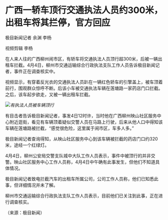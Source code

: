 # 广西一轿车顶行交通执法人员约300米，出租车将其拦停，官方回应

极目新闻记者 余渊 李杨

视频剪辑 李杨

在人来人往的广西柳州闹市区，有轿车将交通执法人员顶行超300米，后被一辆出租车拦截。4月4日，柳州市交通运输综合行政执法支队工作人员告诉极目新闻记者，事件正在调查核实中。

视频显示，有穿着反光衣的交通执法人员趴在一辆红色轿车的引擎盖上，被车顶着前行，围观群众惊呼不断。后该小车被交通执法车辆在莲塘路一家药店门口拦截。之后，该车起步欲走，又被一辆出租车拦截。

![](https://inews.gtimg.com/om_bt/OQZ6XKLO9aZ0gNJ4-510-ONXKagNtFso29zVBDjUrMbTYAA/1000)_有执法人员被车辆顶行_

有目击者告诉极目新闻记者，事发4日12时许，当时他在广西柳州映山社区服务中心附近逛街，看见有车辆顶着疑似交警人员在马路上行驶，后来从他人口中得知该车辆在莲塘路被拦截，“感觉很危险，这里属于闹市区，车多人多。”

极目新闻记者查询得知，从映山社区服务中心到该车辆被拦截的药店门口约320米，途经一个红绿灯。

4月4日，柳州公安局交警支队城中大队工作人员表示，事件中被顶行的并非交警。映山社区服务中心工作人员称，4月4日中午确有此事发生，但他们不知道具体情况。

极目新闻记者致电拦截汽车的出租车所属公司，公司工作人员称，他们已知悉此事，但详细情况并未了解。

柳州市交通运输综合行政执法支队工作人员表示，目前他们已关注到此事，正在进行调查核实。

（来源：极目新闻）

